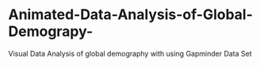 # Animated-Data-Analysis-of-Global-Demograpy-
Visual Data Analysis of global demography with using Gapminder Data Set
